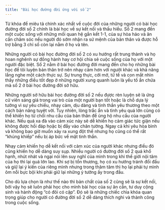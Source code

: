 ```yaml
---
title: "Bài học đường đời ứng với số 2"
---
```


Từ khóa để miêu tả chính xác nhất về cuộc đời của những người có bài học đường đời số 2 chính là bài học về sự kết nối và thấu hiểu. Số 2 mang đến một cuộc sống với những mối quan hệ gắn kết 1-1, của sự hòa hảo và ân cần chăm sóc nếu người đó sớm nhận ra sứ mệnh của bản thân và được hỗ trợ bằng 3 chỉ số còn lại nằm ở họ và tên. 

Những người có bài học đường đời số 2 có xu hướng rất trung thành và họ hoan nghênh sự đồng hành hay cơ hội chia sẻ cuộc sống của họ với một người đặc biệt. Số 2 nằm ở bài học đường đời mang đến cho họ những bài học để tôi luyện bản thân trở nên nhạy cảm hơn với người khác và khả năng lắng nghe một cách thực sự. Sự trung thực, cởi mở, tử tế và con mắt nhìn thấy những điều tốt đẹp ở những người xung quanh luôn là yếu tố ẩn chứa mà số 2 ở bài học đường đời sở hữu.

Những người sở hữu bài học đường đời số 2 nếu được rèn luyện sẽ là ứng cử viên sáng giá trong vai trò của một người bạn tốt hoặc là chỗ dựa lý tưởng vì sự yêu chiều, nhạy cảm, dịu dàng và tinh thần yêu thương theo một cách bản năng tuyệt vời. Tuy nhiên, lòng trắc ẩn và tình yêu quá lớn cũng có thể khiến họ từ chối nhu cầu của bản thân để ủng hộ nhu cầu của người khác. Nếu quá xa đà vào cảm xúc này sẽ dễ khiến họ cảm giác tức giận nếu không được hồi đáp hoặc bị đẩy vào chân tường. Ngay cả khi yêu hòa bình và không bao giờ  muốn xảy ra xung đột thế nhưng họ cũng có thể rất “khủng khiếp” nếu bị áp bức về mặt tinh thần. 

Nhạy cảm khiến họ dễ kết nối với cảm xúc của người khác nhưng điều đó cũng khiến họ dễ dàng suy sụp. Nhiều người có đường đời số 2 quá khổ hạnh, nhút nhát và ngại nói lên suy nghĩ của mình trong khi thế giới nội tâm của họ thì lại quá lớn lao. Khi sợ bị tổn thương, họ có xu hướng tránh đối đầu và giữ lại ý kiến của riêng mình nhưng trong thâm tâm thì họ lại phải tự mình ôm nỗi bực bội khi phải giữ lại những ý tưởng ấy trong đầu. 

Cho dù lựa chọn là như thế nào thì bản chất của số 2 cũng sẽ là sự kết nối, bởi vậy họ sẽ luôn phải học cho mình bài học của sự ân cần, tư duy cộng sinh và hành động “có đôi có cặp”. Đó sẽ là những chiếc chìa khóa quan trọng giúp cho người có đường đời số 2 dễ dàng thích nghi và thành công trong cuộc sống.

